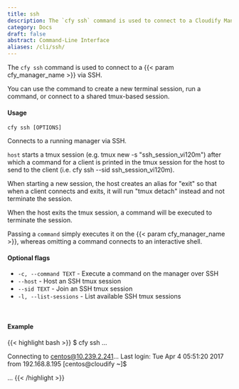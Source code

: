```yaml
---
title: ssh
description: The `cfy ssh` command is used to connect to a Cloudify Manager via SSH.
category: Docs
draft: false
abstract: Command-Line Interface
aliases: /cli/ssh/
---
```


The `cfy ssh` command is used to connect to a {{< param cfy_manager_name >}} via SSH.

You can use the command to create a new terminal session, run a command, or connect to a shared tmux-based session.

#### Usage
`cfy ssh [OPTIONS]`

Connects to a running manager via SSH.

`host` starts a tmux session (e.g. tmux new -s "ssh_session_vi120m") after
which a command for a client is printed in the tmux session for the host
to send to the client (i.e. cfy ssh --sid ssh_session_vi120m).

When starting a new session, the host creates an alias for "exit" so that
when a client connects and exits, it will run "tmux detach" instead and
not terminate the session.

When the host exits the tmux session, a command will be executed to terminate
the session.

Passing a `command` simply executes it on the {{< param cfy_manager_name >}}, whereas omitting
a command connects to an interactive shell.

#### Optional flags

* `-c, --command TEXT` -
						Execute a command on the manager over SSH
* `--host` - 			Host an SSH tmux session
* `--sid TEXT` - 		Join an SSH tmux session
* `-l, --list-sessions` -
						List available SSH tmux sessions

&nbsp;
#### Example

{{< highlight  bash  >}}
$ cfy ssh
...

Connecting to centos@10.239.2.241...
Last login: Tue Apr  4 05:51:20 2017 from 192.168.8.195
[centos@cloudify ~]$

...
{{< /highlight >}}
